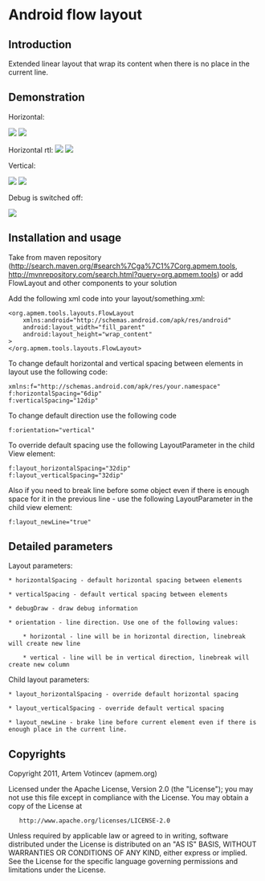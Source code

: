 # Android flow layout

## Introduction

Extended linear layout that wrap its content when there is no place in the current line.

## Demonstration

Horizontal:

![](https://github.com/ApmeM/android-flowlayout/raw/master/img/horizontal_portrait.png)
![](https://github.com/ApmeM/android-flowlayout/raw/master/img/horizontal_album.png)

Horizontal rtl:
![](https://raw.githubusercontent.com/naveedmurtuza/android-flowlayout/master/img/portrait_rtl.png)
![](https://raw.githubusercontent.com/naveedmurtuza/android-flowlayout/master/img/landscape_rtl.png)

Vertical:

![](https://github.com/ApmeM/android-flowlayout/raw/master/img/vertical_portrait.png)
![](https://github.com/ApmeM/android-flowlayout/raw/master/img/vertical_album.png)

Debug is switched off:

![](https://github.com/ApmeM/android-flowlayout/raw/master/img/no_debug.png)

## Installation and usage

Take from maven repository (<http://search.maven.org/#search%7Cga%7C1%7Corg.apmem.tools>, <http://mvnrepository.com/search.html?query=org.apmem.tools>) or add FlowLayout and other components to your solution

Add the following xml code into your layout/something.xml:

	<org.apmem.tools.layouts.FlowLayout
		xmlns:android="http://schemas.android.com/apk/res/android"
		android:layout_width="fill_parent"
		android:layout_height="wrap_content"
	>
	</org.apmem.tools.layouts.FlowLayout>

To change default horizontal and vertical spacing between elements in layout use the following code:
        
	xmlns:f="http://schemas.android.com/apk/res/your.namespace"
	f:horizontalSpacing="6dip"
	f:verticalSpacing="12dip"

To change default direction use the following code

	f:orientation="vertical"

To override default spacing use the following LayoutParameter in the child View element:

	f:layout_horizontalSpacing="32dip"
	f:layout_verticalSpacing="32dip"

Also if you need to break line before some object even if there is enough space for it in the previous line - use the following LayoutParameter in the child view element:

	f:layout_newLine="true"

## Detailed parameters

Layout parameters:

	* horizontalSpacing - default horizontal spacing between elements

	* verticalSpacing - default vertical spacing between elements

	* debugDraw - draw debug information

	* orientation - line direction. Use one of the following values:

		* horizontal - line will be in horizontal direction, linebreak will create new line

		* vertical - line will be in vertical direction, linebreak will create new column

Child layout parameters:

	* layout_horizontalSpacing - override default horizontal spacing

	* layout_verticalSpacing - override default vertical spacing

	* layout_newLine - brake line before current element even if there is enough place in the current line.

## Copyrights

   Copyright 2011, Artem Votincev (apmem.org)
 
   Licensed under the Apache License, Version 2.0 (the "License");
   you may not use this file except in compliance with the License.
   You may obtain a copy of the License at

       http://www.apache.org/licenses/LICENSE-2.0

   Unless required by applicable law or agreed to in writing, software
   distributed under the License is distributed on an "AS IS" BASIS,
   WITHOUT WARRANTIES OR CONDITIONS OF ANY KIND, either express or implied.
   See the License for the specific language governing permissions and
   limitations under the License.
